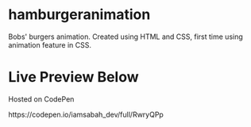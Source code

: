 # hamburgeranimation
Bobs' burgers animation. Created using HTML and CSS, first time using animation feature in CSS.

<h1>Live Preview Below </h1>
<p> Hosted on CodePen</p>
<p>https://codepen.io/iamsabah_dev/full/RwryQPp</p>
